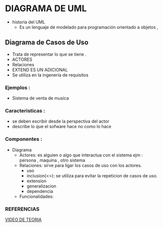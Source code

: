 # DIAGRAMA DE UML
- historia del UML
  - Es un lenguaje de modelado para programación orientado a objetos ,  
## Diagrama de Casos de Uso
- Trata de representar lo que se tiene .
- ACTORES
- Relaciones 
- EXTEND ES UN ADICIONAL 
- Se utiliza en la ingeneria de requisitos
### Ejemplos :
- Sistema de venta de musica
### Caracteristicas :
- se deben escribir desde la perspectiva del actor
- describe lo que el sofware hace no como lo hace
### Componentes :
- Diagrama
  - Actores: es alguien o algo que interactua con el sistema ejm : persona , maquina , otro sistema
  - Relaciones: sirve para ligar los casos de uso con los actores.
    - uso 
    - inclusion(<<include>>): se utiliza para evitar la repeticion de casos de uso.
    - extension
    - generalizacion
    - dependencia
  - Funcionalidades: 
### REFERENCIAS
[VIDEO DE TEORIA](https://www.youtube.com/watch?v=fJa3cshrFWs)

